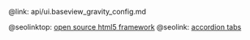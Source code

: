@link: api/ui.baseview_gravity_config.md

@seolinktop: [open source html5 framework](https://webix.com)
@seolink: [accordion tabs](https://webix.com/widget/accordion/)